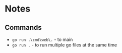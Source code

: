 <h1>Notes</h1>
<h2>Commands</h2>

* ``` go run .\cmd\web\. ``` - to main
* ``` go run . ``` - to run multiple go files at the same time